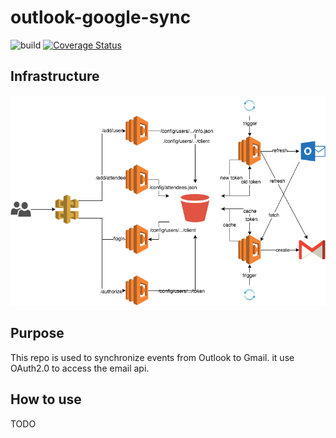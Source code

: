 # outlook-google-sync
![build](https://travis-ci.org/sjmyuan/outlook-google-sync.svg)
[![Coverage Status](https://coveralls.io/repos/github/sjmyuan/outlook-google-sync/badge.svg?branch=master)](https://coveralls.io/github/sjmyuan/outlook-google-sync?branch=master)

## Infrastructure
![Infrastructure](./images/outlook-google-sync.png?raw=true)

## Purpose
This repo is used to synchronize events from Outlook to Gmail. it use OAuth2.0 to access the email api.

## How to use
TODO
